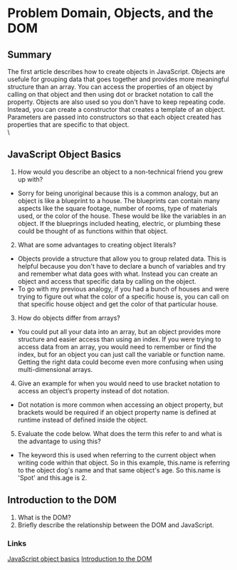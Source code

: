 # Problem Domain, Objects, and the DOM

## Summary
The first article describes how to create objects in JavaScript. Objects are usefule for grouping data that goes together and provides more meaningful structure than an array. You can access the properties of an object by calling on that object and then using dot or bracket notation to call the property. Objects are also used so you don't have to keep repeating code. Instead, you can create a constructor that creates a template of an object. Parameters are passed into constructors so that each object created has properties that are specific to that object.
\
\


## JavaScript Object Basics

1. How would you describe an object to a non-technical friend you grew up with?
- Sorry for being unoriginal because this is a common analogy, but an object is like a blueprint to a house. The blueprints can contain many aspects like the square footage, number of rooms, type of materials used, or the color of the house. These would be like the variables in an object. If the blueprings included heating, electric, or plumbing these could be thought of as functions within that object.

2. What are some advantages to creating object literals?
- Objects provide a structure that allow you to group related data. This is helpful because you don't have to declare a bunch of variables and try and remember what data goes with what. Instead you can create an object and access that specific data by calling on the object.
- To go with my previous analogy, if you had a bunch of houses and were trying to figure out what the color of a specific house is, you can call on that specific house object and get the color of that particular house.

3. How do objects differ from arrays?
- You could put all your data into an array, but an object provides more structure and easier access than using an index. If you were trying to access data from an array, you would need to remember or find the index, but for an object you can just call the variable or function name. Getting the right data could become even more confusing when using multi-dimensional arrays.

4. Give an example for when you would need to use bracket notation to access an object’s property instead of dot notation.
- Dot notation is more common when accessing an object property, but brackets would be required if an object property name is defined at runtime instead of defined inside the object.

5. Evaluate the code below. What does the term this refer to and what is the advantage to using this?
- The keyword this is used when referring to the current object when writing code within that object. So in this example, this.name is referring to the object dog's name and that same object's age. So this.name is 'Spot' and this.age is 2.

## Introduction to the DOM
1. What is the DOM?
2. Briefly describe the relationship between the DOM and JavaScript.

### Links
[JavaScript object basics](https://developer.mozilla.org/en-US/docs/Learn/JavaScript/Objects/Basics)
[Introduction to the DOM](https://developer.mozilla.org/en-US/docs/Web/API/Document_Object_Model/Introduction)
